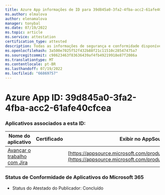 ```yaml
---
title: Azure App informações de ID para 39d845a0-3fa2-4fba-acc2-61afe40cfcea
ms.author: elmalova
author: elenamalova
manager: tonybal
ms.date: 07/19/2022
ms.topic: article
ms.service: attestation
certification_type: attested
description: Todas as informações de segurança e conformidade disponíveis para 39d845a0-3fa2-4fba-acc2-61afe40cfcea.
ms.openlocfilehash: 3a500e7025f52f432b88f21c11510c28547475a7
ms.sourcegitcommit: c98623463f83636439af4fb49219918e87f2086a
ms.translationtype: MT
ms.contentlocale: pt-BR
ms.lasthandoff: 07/19/2022
ms.locfileid: "66869757"
---
```

# <a name="azure-app-id-39d845a0-3fa2-4fba-acc2-61afe40cfcea"></a>Azure App ID: 39d845a0-3fa2-4fba-acc2-61afe40cfcea


### <a name="apps-associated-with-this-id"></a>Aplicativos associados a esta ID:
| **Nome do aplicativo** | **Certificado** | **Exibir no AppSource** |
|--------------|---------------|-----------------------|
| [Avançar o trabalho com Jira](../forward/WA200002855.md) |  | [https://appsource.microsoft.com/product/office/WA200002855](https://appsource.microsoft.com/product/office/WA200002855) |

### <a name="microsoft-365-app-compliance-status"></a>Status de Conformidade de Aplicativos do Microsoft 365
- Status do Atestado do Publicador: Concluído
